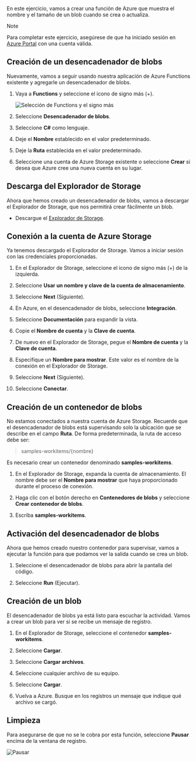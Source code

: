 En este ejercicio, vamos a crear una función de Azure que muestra el nombre y el tamaño de un blob cuando se crea o actualiza. 

> [!NOTE]
> Para completar este ejercicio, asegúrese de que ha iniciado sesión en [Azure Portal](https://portal.azure.com/) con una cuenta válida.

## <a name="create-a-blob-trigger"></a>Creación de un desencadenador de blobs

Nuevamente, vamos a seguir usando nuestra aplicación de Azure Functions existente y agregarle un desencadenador de blobs.

1. Vaya a **Functions** y seleccione el icono de signo más (+).

    ![Selección de Functions y el signo más](../media-drafts/4-hover-function.png)

1. Seleccione **Desencadenador de blobs**.

1. Seleccione **C#** como lenguaje. 

1. Deje el **Nombre** establecido en el valor predeterminado.

1. Deje la **Ruta** establecida en el valor predeterminado.

1. Seleccione una cuenta de Azure Storage existente o seleccione **Crear** si desea que Azure cree una nueva cuenta en su lugar.

## <a name="download-storage-explorer"></a>Descarga del Explorador de Storage

Ahora que hemos creado un desencadenador de blobs, vamos a descargar el Explorador de Storage, que nos permitirá crear fácilmente un blob.

- Descargue el [Explorador de Storage](http://storageexplorer.com).

## <a name="connect-to-your-azure-storage-account"></a>Conexión a la cuenta de Azure Storage

Ya tenemos descargado el Explorador de Storage. Vamos a iniciar sesión con las credenciales proporcionadas.

1. En el Explorador de Storage, seleccione el icono de signo más (+) de la izquierda.

1. Seleccione **Usar un nombre y clave de la cuenta de almacenamiento**.

1. Seleccione **Next** (Siguiente).

1. En Azure, en el desencadenador de blobs, seleccione **Integración**.

1. Seleccione **Documentación** para expandir la vista.

1. Copie el **Nombre de cuenta** y la **Clave de cuenta**.

1. De nuevo en el Explorador de Storage, pegue el **Nombre de cuenta** y la **Clave de cuenta**.

1. Especifique un **Nombre para mostrar**. Este valor es el nombre de la conexión en el Explorador de Storage.

1. Seleccione **Next** (Siguiente).

1. Seleccione **Conectar**. 

## <a name="create-a-blob-container"></a>Creación de un contenedor de blobs

No estamos conectados a nuestra cuenta de Azure Storage. Recuerde que el desencadenador de blobs está supervisando solo la ubicación que se describe en el campo **Ruta**. De forma predeterminada, la ruta de acceso debe ser:

> samples-workitems/{nombre}

Es necesario crear un contenedor denominado **samples-workitems**.

1. En el Explorador de Storage, expanda la cuenta de almacenamiento. El nombre debe ser el **Nombre para mostrar** que haya proporcionado durante el proceso de conexión.

1. Haga clic con el botón derecho en **Contenedores de blobs** y seleccione **Crear contenedor de blobs**.

1. Escriba **samples-workitems**.

## <a name="turn-on-your-blob-trigger"></a>Activación del desencadenador de blobs

Ahora que hemos creado nuestro contenedor para supervisar, vamos a ejecutar la función para que podamos ver la salida cuando se crea un blob.

1. Seleccione el desencadenador de blobs para abrir la pantalla del código.

1. Seleccione **Run** (Ejecutar).

## <a name="create-a-blob"></a>Creación de un blob

El desencadenador de blobs ya está listo para escuchar la actividad. Vamos a crear un blob para ver si se recibe un mensaje de registro.

1. En el Explorador de Storage, seleccione el contenedor **samples-workitems**.

1. Seleccione **Cargar**. 

1. Seleccione **Cargar archivos**.

1. Seleccione cualquier archivo de su equipo.

1. Seleccione **Cargar**.

1. Vuelva a Azure. Busque en los registros un mensaje que indique qué archivo se cargó.

## <a name="clean-up"></a>Limpieza

Para asegurarse de que no se le cobra por esta función, seleccione **Pausar** encima de la ventana de registro.

![Pausar](../media-drafts/4-pause-timer.png)


